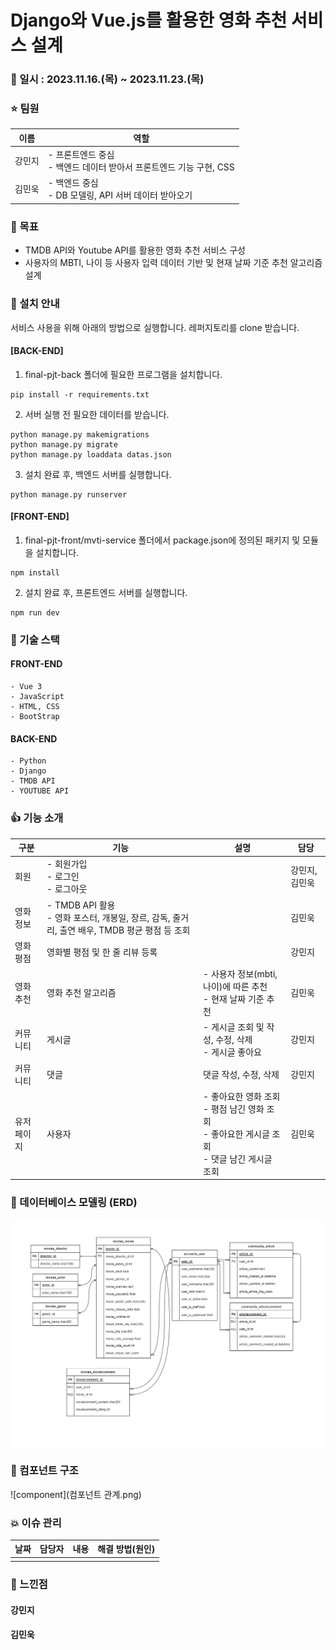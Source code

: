 # Django와 Vue.js를 활용한 영화 추천 서비스 설계

### :calendar: 일시 : 2023.11.16.(목) ~ 2023.11.23.(목)  

### :star: 팀원
| 이름 | 역할 |
| ---- | ---- |
| 강민지 | - 프론트엔드 중심<br>- 백엔드 데이터 받아서 프론트엔드 기능 구현, CSS |
| 김민욱 | - 백엔드 중심<br>- DB 모델링, API 서버 데이터 받아오기 |

### :pushpin: 목표
- TMDB API와 Youtube API를 활용한 영화 추천 서비스 구성
- 사용자의 MBTI, 나이 등 사용자 입력 데이터 기반 및 현재 날짜 기준 추천 알고리즘 설계

### :love_letter: 설치 안내
서비스 사용을 위해 아래의 방법으로 실행합니다.
레퍼지토리를 clone 받습니다.
#### [BACK-END]
1. final-pjt-back 폴더에 필요한 프로그램을 설치합니다.
```
pip install -r requirements.txt
```
2. 서버 실행 전 필요한 데이터를 받습니다.
```
python manage.py makemigrations
python manage.py migrate
python manage.py loaddata datas.json
```
3. 설치 완료 후, 백엔드 서버를 실행합니다.
```
python manage.py runserver
```
#### [FRONT-END]
1. final-pjt-front/mvti-service 폴더에서 package.json에 정의된 패키지 및 모듈을 설치합니다.
```
npm install
```
2. 설치 완료 후, 프론트엔드 서버를 실행합니다.
```
npm run dev
```

### :hammer: 기술 스택
#### FRONT-END
    - Vue 3
    - JavaScript
    - HTML, CSS
    - BootStrap

#### BACK-END
    - Python
    - Django
    - TMDB API
    - YOUTUBE API

### :thumbsup: 기능 소개
| 구분 | 기능 | 설명 | 담당 |
| --- | ----- | ---- | -- |
| 회원 | - 회원가입<br>- 로그인<br>- 로그아웃 |  | 강민지, 김민욱 |
| 영화 정보 | - TMDB API 활용<br>- 영화 포스터, 개봉일, 장르, 감독, 줄거리, 출연 배우, TMDB 평균 평점 등 조회|  | 김민욱 |
| 영화 평점 | 영화별 평점 및 한 줄 리뷰 등록 |  | 강민지 |
| 영화 추천 | 영화 추천 알고리즘 | - 사용자 정보(mbti, 나이)에 따른 추천<br>- 현재 날짜 기준 추천| 김민욱 |
| 커뮤니티 | 게시글 | - 게시글 조회 및 작성, 수정, 삭제<br>- 게시글 좋아요 | 강민지 |
| 커뮤니티 | 댓글 | 댓글 작성, 수정, 삭제 | 강민지 |
| 유저페이지 | 사용자 | - 좋아요한 영화 조회<br>- 평점 남긴 영화 조회<br>- 좋아요한 게시글 조회<br>- 댓글 남긴 게시글 조회 | 김민욱 |

### :closed_book: 데이터베이스 모델링 (ERD)
![erd](ERD.png)

### :green_book: 컴포넌트 구조
![component](컴포넌트 관계.png)

### :boom: 이슈 관리
| 날짜 | 담당자 | 내용 | 해결 방법(원인) |
| --- | ----- | ---- | -------------- |
|     |       |      |                |

### :thought_balloon: 느낀점
#### 강민지

#### 김민욱
